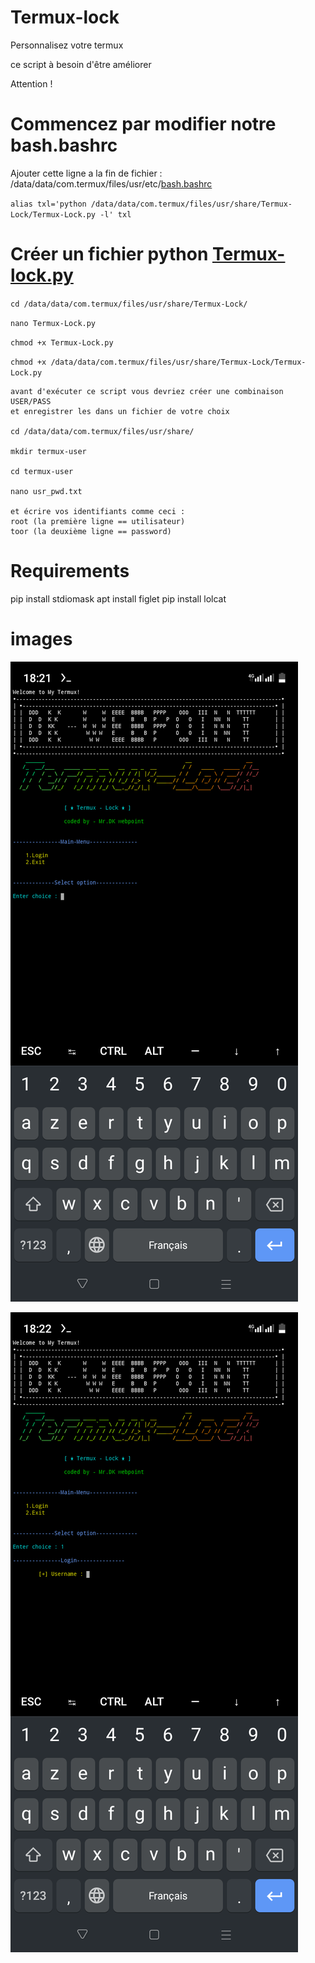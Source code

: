 # Termux-lock
Personnalisez votre termux 

ce script à besoin d'être améliorer

Attention !

# Commencez par modifier notre bash.bashrc 

   Ajouter cette ligne a la fin de fichier :
/data/data/com.termux/files/usr/etc/[bash.bashrc](https://github.com/Dkwebpoint/Termux-lock/blob/2ed3fc87c5c4a234b060a26847bf1797d354d04f/bash.bashrc)

`alias txl='python /data/data/com.termux/files/usr/share/Termux-Lock/Termux-Lock.py -l'
txl`

# Créer un fichier python [Termux-lock.py](https://github.com/Dkwebpoint/Termux-lock/blob/1ba676f659edadcd577dbde63130bbd5ab162007/Termux-lock.py)
`cd /data/data/com.termux/files/usr/share/Termux-Lock/`

`nano Termux-Lock.py`

`chmod +x Termux-Lock.py`

`chmod +x /data/data/com.termux/files/usr/share/Termux-Lock/Termux-Lock.py`   

    avant d'exécuter ce script vous devriez créer une combinaison USER/PASS 
    et enregistrer les dans un fichier de votre choix 
    
    cd /data/data/com.termux/files/usr/share/
    
    mkdir termux-user
    
    cd termux-user
    
    nano usr_pwd.txt

    et écrire vos identifiants comme ceci :
    root (la première ligne == utilisateur)
    toor (la deuxième ligne == password)
# Requirements 

pip install stdiomask
apt install figlet
pip install lolcat


# images
![termux lock in action](https://github.com/Dkwebpoint/Termux-lock/blob/0c740c6b0c3a90f1a5e88492d64661afdb56a372/Screenshot_20230702-182130.png)

![termux lock in action](https://github.com/Dkwebpoint/Termux-lock/blob/9f514f0aaff4398e8be08dbd5ca37c90e423ef3c/Screenshot_20230702-182204.png)

